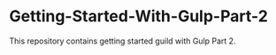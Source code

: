 Getting-Started-With-Gulp-Part-2
================================

This repository contains getting started guild with Gulp Part 2.
